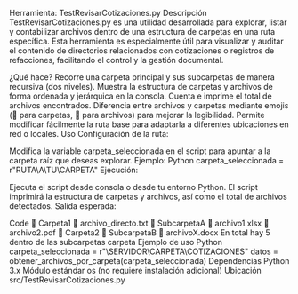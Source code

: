 Herramienta: TestRevisarCotizaciones.py
Descripción
TestRevisarCotizaciones.py es una utilidad desarrollada para explorar, listar y contabilizar archivos dentro de una estructura de carpetas en una ruta específica. Esta herramienta es especialmente útil para visualizar y auditar el contenido de directorios relacionados con cotizaciones o registros de refacciones, facilitando el control y la gestión documental.

¿Qué hace?
Recorre una carpeta principal y sus subcarpetas de manera recursiva (dos niveles).
Muestra la estructura de carpetas y archivos de forma ordenada y jerárquica en la consola.
Cuenta e imprime el total de archivos encontrados.
Diferencia entre archivos y carpetas mediante emojis (📂 para carpetas, 📄 para archivos) para mejorar la legibilidad.
Permite modificar fácilmente la ruta base para adaptarla a diferentes ubicaciones en red o locales.
Uso
Configuración de la ruta:

Modifica la variable carpeta_seleccionada en el script para apuntar a la carpeta raíz que deseas explorar.
Ejemplo:
Python
carpeta_seleccionada = r"RUTA\A\TU\CARPETA"
Ejecución:

Ejecuta el script desde consola o desde tu entorno Python.
El script imprimirá la estructura de carpetas y archivos, así como el total de archivos detectados.
Salida esperada:

Code
📂 Carpeta1
  📄 archivo_directo.txt
  📂 SubcarpetaA
    📄 archivo1.xlsx
    📄 archivo2.pdf
📂 Carpeta2
  📂 SubcarpetaB
    📄 archivoX.docx
En total hay 5 dentro de las subcarpetas carpeta
Ejemplo de uso
Python
carpeta_seleccionada = r"\\SERVIDOR\CARPETA\COTIZACIONES"
datos = obtener_archivos_por_carpeta(carpeta_seleccionada)
Dependencias
Python 3.x
Módulo estándar os (no requiere instalación adicional)
Ubicación
src/TestRevisarCotizaciones.py

